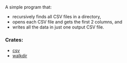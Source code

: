 A simple program that:

* recursively finds all CSV files in a directory,
* opens each CSV file and gets the first 2 columns, and
* writes all the data in just one output CSV file.

### Crates:

* [csv](https://crates.io/crates/csv)
* [walkdir](https://crates.io/crates/walkdir)
